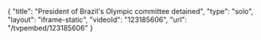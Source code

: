 {
    "title": "President of Brazil's Olympic committee detained",
    "type": "solo",
    "layout": "iframe-static",
    "videoId": "123185606",
    "url": "\/tvpembed\/123185606"
}